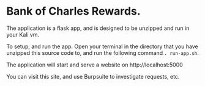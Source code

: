 # Bank of Charles Rewards.

The application is a flask app, and is designed to be unzipped and run in your Kali vm.

To setup, and run the app. Open your terminal in the directory that you have unzipped this source code to, and run the following command `. run-app.sh`.

The application will start and serve a website on http://localhost:5000

You can visit this site, and use Burpsuite to investigate requests, etc.